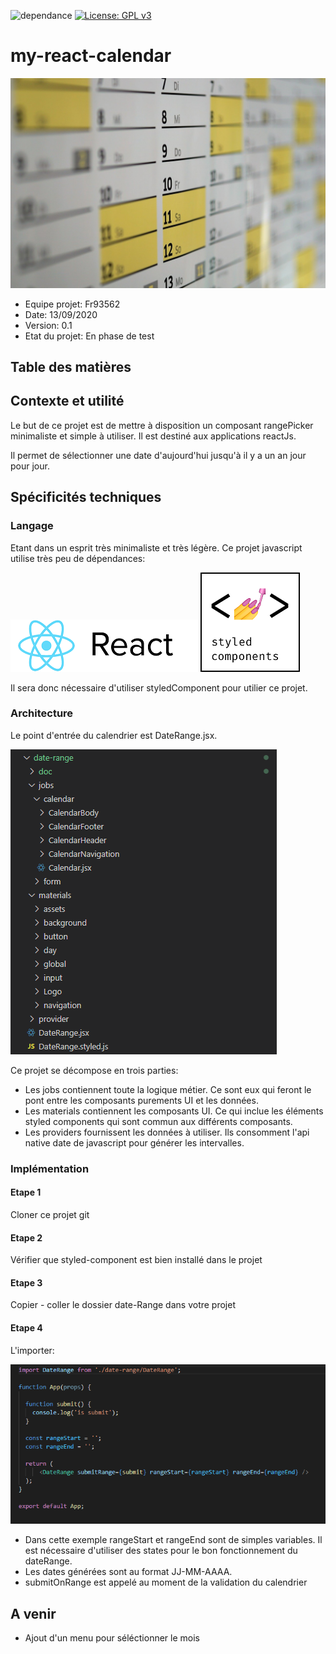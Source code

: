![dependance](https://img.shields.io/badge/dependance-0-green)
[![License: GPL v3](https://img.shields.io/badge/License-GPLv3-blue.svg)](https://www.gnu.org/licenses/gpl-3.0)


# my-react-calendar

![home](./src/date-range/doc/home.jpg)


* Equipe projet: Fr93562
* Date: 13/09/2020
* Version: 0.1
* Etat du projet: En phase de test

## Table des matières

## Contexte et utilité

Le but de ce projet est de mettre à disposition un composant rangePicker minimaliste et simple à utiliser. Il est destiné aux applications reactJs.

Il permet de sélectionner une date d'aujourd'hui jusqu'à il y a un an jour pour jour.

## Spécificités techniques

### Langage

Etant dans un esprit très minimaliste et très légère. Ce projet javascript utilise très peu de dépendances:


![react](./src/date-range/doc/react.png)
![styled](./src/date-range/doc/styledComponent.png)

Il sera donc nécessaire d'utiliser styledComponent pour utilier ce projet.

### Architecture

Le point d'entrée du calendrier est DateRange.jsx.

![archi](./src/date-range/doc/archi.png)

Ce projet se décompose en trois parties:
* Les jobs contiennent toute la logique métier. Ce sont eux qui feront le pont entre les composants purements UI et les données.
* Les materials contiennent les composants UI. Ce qui inclue les éléments styled components qui sont commun aux différents composants. 
* Les providers fournissent les données à utiliser. Ils consomment l'api native date de javascript pour générer les intervalles.


### Implémentation


#### Etape 1

Cloner ce projet git

#### Etape 2

Vérifier que styled-component est bien installé dans le projet

#### Etape 3

Copier - coller le dossier date-Range dans votre projet

#### Etape 4 

L'importer:

![implementation](./src/date-range/doc/implementation.png)


* Dans cette exemple rangeStart et rangeEnd sont de simples variables. Il est nécessaire d'utiliser des states pour le bon fonctionnement du dateRange.
* Les dates générées sont au format JJ-MM-AAAA.
* submitOnRange est appelé au moment de la validation du calendrier

## A venir

* Ajout d'un menu pour séléctionner le mois